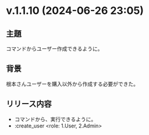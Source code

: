 # v.1.1.10 (2024-06-26 23:05)

## 主題

コマンドからユーザー作成できるように。

## 背景

根本さんユーザーを購入以外から作成する必要ができた。

## リリース内容

- コマンドから、実行できるように。
- :create_user <name> <email> <role: 1.User, 2.Admin>